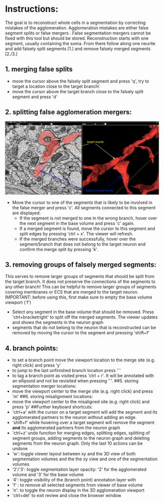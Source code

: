 # Instructions:
The goal is to reconstruct whole cells in a segmentation by correcting mistakes of the agglomeration. Agglomeration mistakes are either false segment splits  or false mergers . False segmentation mergers cannot be fixed with this tool but should be stored.
Reconstruction starts with one segment, usually containing the soma. From there follow along one neurite and add falsely split segments [1.] and remove falsely merged segments [2./3.] 
## 1. merging false splits
* move the cursor above the falsely split segment and press 'q', try to target a location close to the target branch!
* move the cursor above the target branch close to the falsely split segment and press 'd'

## 2. splitting false agglomeration mergers:
![false merger](/manual_pictures/FalseMerger.png)
* Move the cursor to one of the segments that is likely to be involved in the false merger and press 'c'. All segments connected to this segment are displayed:
    * If the segment is not merged to one in the wrong branch, hover over the next segment in the base volume and press 'c' again.
    * If a merged segment is found, move the cursor to this segment and split edges by pressing 'ctrl + x'. The viewer will refresh.
    * If the merged branches were successfully, hover over the segment/branch that does not belong to the target neuron and confirm the merge split by pressing 'k'.

## 3. removing groups of falsely merged segments:
This serves to remove larger groups of segments that should be split from the target branch. It does not preserve the connections of the segments to any other branch! This can be helpful to remove larger groups of segments covering membranes or ECS that are merged to the target neuron.
IMPORTANT: before using this, first make sure to empty the base volume viewport ('f')
* Select any segment in the base volume that should be removed. Press 'ctrl+bracketright' to split off the merged segments. The viewer updates and shows the segments in the neuron graph
* segments that do not belong to the neuron that is reconstructed can be removed by moving the cursor to the segment and pressing 'shift+f'
## 4. branch points:
* to set a branch point move the viewport location to the merge site (e.g. right click) and press 'y'
* to jump to the last unfinished branch location press '`'
* to tag a branch point as visited press 'ctrl + r'. It will be annotated with an ellipsoid and not be revisited when pressing '`'.
##5. storing segmentation merger locations:
* move the viewport center to the merge site (e.g. right click) and press 'm'
##6. storing misalignment locations:
* move the viewport center to the misaligned site (e.g. right click) and press 'p'
##Further keyboard shortcuts: 
* 'ctrl+a' with the cursor on a target segment will add the segment and its agglomerated partners to the neuron without adding an edge.
* 'shift+f' while hovering over a target segment will remove the segment __and__ its agglomerated partners from the neuron graph
* 'ctrl+z' undo function for merging edges, splitting edges, splitting of segment groups, adding segments to the neuron graph and deleting segments from the neuron graph. Only the last 10 actions can be undone
* 'w': toggle viewer layout between xy and the 3D view of both segmentation volumes and the the xy view and one of the segmentation volumes 
* '2'/'3': toggle segmentation layer opacity: '2' for the agglomerated volume and '3' for the base volume
* '4': toggle visibility of the (branch point) annotation layer with
* 'f' : to remove all selected segments from viewer of base volume
* 'n': to toggle the neuron display in the 3D agglomeration viewport
* 'ctrl+del' to exit review and close the browser window